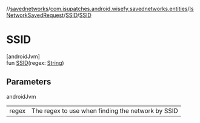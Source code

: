 //[savednetworks](../../../../index.md)/[com.isupatches.android.wisefy.savednetworks.entities](../../index.md)/[IsNetworkSavedRequest](../index.md)/[SSID](index.md)/[SSID](-s-s-i-d.md)

# SSID

[androidJvm]\
fun [SSID](-s-s-i-d.md)(regex: [String](https://kotlinlang.org/api/latest/jvm/stdlib/kotlin/-string/index.html))

## Parameters

androidJvm

| | |
|---|---|
| regex | The regex to use when finding the network by SSID |
